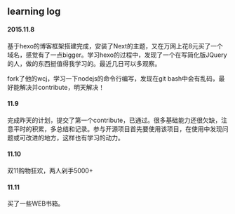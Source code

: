 ## learning log

#### 2015.11.8

基于hexo的博客框架搭建完成，安装了Next的主题，又在万网上花8元买了一个域名，感觉有了一点bigger。学习hexo的过程中，发现了一个在写简化版JQuery的人，做的东西挺值得我学习的。最近几日可以多观察。

fork了他的wcj，学习一下nodejs的命令行编写，发现在git bash中会有乱码，最好能解决并contribute，明天解决！

#### 11.9

完成昨天的计划，提交了第一个contribute，已通过。很多基础能力还很欠缺，注意平时的积累，多总结和记录。参与开源项目首先要使用该项目，在使用中发现问题或可改进的地方，这样也有学习的动力。

#### 11.10

双11购物狂欢，两人剁手5000+

#### 11.11

买了一些WEB书箱。